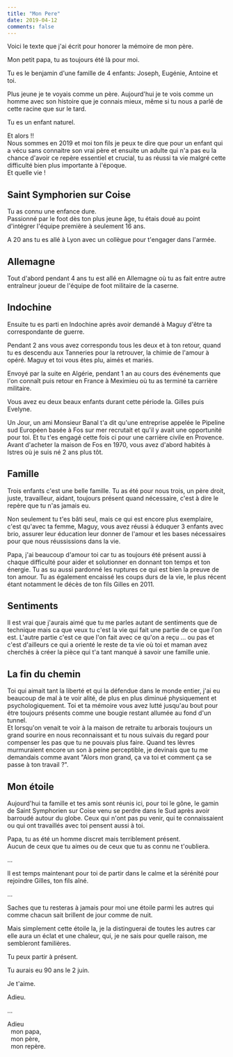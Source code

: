 ```yaml
---
title: "Mon Pere"
date: 2019-04-12
comments: false
---
```


Voici le texte que j'ai écrit pour honorer la mémoire de mon père.


Mon petit papa, tu as toujours été là pour moi. 

Tu es le benjamin d'une famille de 4 enfants: Joseph, Eugénie, Antoine et toi. 

Plus jeune je te voyais comme un père.
Aujourd'hui je te vois comme un homme avec son histoire que je connais mieux, 
même si tu nous a parlé de cette racine que sur le tard.

Tu es un enfant naturel.  

Et alors !!  
Nous sommes en 2019 et moi ton fils je peux te dire que pour un enfant 
qui a vécu sans connaitre son vrai père et ensuite un adulte qui n'a pas eu 
la chance d'avoir ce repère essentiel et crucial, tu as réussi ta vie 
malgré cette difficulté bien plus importante à l'époque.  
Et quelle vie !

## Saint Symphorien sur Coise

Tu as connu une enfance dure.  
Passionné par le foot dès ton plus jeune âge, tu étais doué au point d'intégrer l'équipe première à seulement 16 ans. 

A 20 ans tu es allé à Lyon avec un collègue pour t'engager dans l'armée. 

## Allemagne

Tout d'abord pendant 4 ans tu est allé en Allemagne  où tu as fait entre autre entraîneur joueur de  l'équipe de foot militaire de la caserne. 

## Indochine

Ensuite tu es parti en lndochine après avoir demandé à Maguy d'être ta correspondante de guerre.

Pendant 2 ans vous avez correspondu tous les deux et à ton retour, quand tu es descendu aux Tanneries pour la retrouver, la chimie de l'amour à opéré. 
Maguy et toi vous êtes plu, aimés et  mariés. 

Envoyé par la suite en Algérie, pendant 1 an au cours des événements que l'on connaît puis retour en France à Meximieu où tu as terminé ta carrière militaire. 

Vous avez eu deux beaux enfants durant cette période la. Gilles puis Evelyne. 

Un Jour, un ami Monsieur Banal t'a dit qu'une entreprise appelée le Pipeline sud Européen basée à Fos sur mer recrutait et qu'il y avait une opportunité pour toi.  Et tu t'es engagé cette fois ci pour une carrière civile en Provence. 
Avant d'acheter la maison de Fos en 1970, vous avez d'abord habités à Istres où je suis né 2 ans plus tôt. 

## Famille

Trois enfants c'est une belle famille. 
Tu as été pour nous trois, un père droit, juste, travailleur, aidant, toujours présent quand nécessaire, c'est à dire le repère que tu n'as jamais eu. 

Non seulement  tu t'es bâti seul, mais ce qui  est encore plus exemplaire, c'est qu'avec 
ta femme, Maguy, vous avez réussi à éduquer 3 enfants avec brio, 
assurer leur éducation leur donner de l'amour et les bases nécessaires 
pour que nous réussissions dans la vie. 

Papa, j'ai beaucoup d'amour toi car tu as toujours été présent aussi à chaque difficulté pour aider et solutionner en donnant ton temps et ton énergie. 
Tu as su aussi pardonné les ruptures ce qui est bien la preuve de ton amour. 
Tu as également encaissé les coups durs de la vie, le plus récent étant notamment le décès de ton fils Gilles en 2011. 

## Sentiments 

Il est vrai que j'aurais aimé que tu me parles autant de sentiments que de technique mais ca que veux tu c'est la vie qui fait une partie de ce que l'on est.  L'autre partie c'est ce que l'on fait avec ce qu'on a reçu ... ou pas et c'est d'ailleurs ce qui a orienté le reste de ta vie où toi et maman avez cherchés à créer la pièce qui t'a tant manqué à savoir une famille unie. 

## La fin du chemin

Toi qui aimait tant la liberté et qui la défendue dans le monde entier, j'ai eu beaucoup de mal à te voir alité, de plus en plus diminué physiquement et psychologiquement. 
Toi et ta mémoire vous avez  lutté jusqu'au bout pour être toujours présents comme une bougie restant allumée au fond d'un tunnel.  
Et lorsqu'on venait te voir à la maison de retraite tu arborais toujours un grand sourire en nous reconnaissant et tu nous suivais du regard pour compenser les pas que tu ne pouvais plus faire. 
Quand tes lèvres murmuraient encore un son à peine perceptible, je devinais que tu me demandais comme avant "Alors mon grand, ça va toi et comment ça se passe à ton travail ?".

## Mon étoile

Aujourd'hui ta famille et tes amis sont réunis ici,  pour toi le gône, le gamin de Saint Symphorien sur Coise venu se perdre dans le Sud après avoir barroudé autour du globe. 
Ceux qui n'ont pas pu venir, qui te connaissaient ou qui ont travaillés avec toi pensent aussi à toi.

Papa, tu as été un homme discret mais terriblement présent.  
Aucun de ceux que tu aimes ou de ceux que tu as connu ne t'oubliera. 

...

Il est temps maintenant pour toi de partir dans le calme et la sérénité pour rejoindre Gilles, ton fils aîné. 

...


Saches que tu resteras à jamais pour moi une étoile  parmi les autres qui comme chacun sait brillent de jour comme de nuit. 

Mais simplement cette étoile  la, je la distinguerai de toutes les autres car elle aura un éclat et une chaleur, qui, je ne sais pour quelle  raison, me sembleront familières. 

Tu peux partir à présent. 

Tu aurais eu 90 ans le 2 juin. 

Je t'aime. 

Adieu.  

...

Adieu  
 &nbsp;&nbsp;mon papa,  
 &nbsp;&nbsp;mon père,  
 &nbsp;&nbsp;mon repère.

